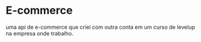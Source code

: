 # E-commerce
 uma api de e-commerce que criei com outra conta em um curso de levelup na empresa onde trabalho.
